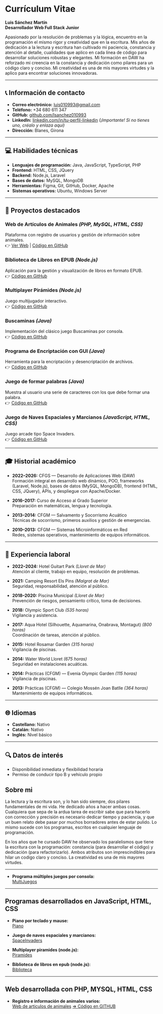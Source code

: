 # Currículum Vitae  
**Luis Sánchez Martín**  
**Desarrollador Web Full Stack Junior**

Apasionado por la resolución de problemas y la lógica, encuentro en la programación el mismo rigor y creatividad que en la escritura. Mis años de dedicación a la lectura y escritura han cultivado mi paciencia, constancia y atención al detalle, cualidades que aplico en cada línea de código para desarrollar soluciones robustas y elegantes. Mi formación en DAW ha reforzado mi creencia en la constancia y dedicación como pilares para un código claro y conciso. Mi creatividad es una de mis mayores virtudes y la aplico para encontrar soluciones innovadoras.

---

## 📞 Información de contacto

- **Correo electrónico:** luis010993@gmail.com  
- **Teléfono:** +34 680 611 347  
- **GitHub:** [github.com/lsanchez010993](https://github.com/lsanchez010993)  
- **LinkedIn:** [linkedin.com/in/tu-perfil-linkedin](https://linkedin.com/in/tu-perfil-linkedin) *(¡Importante! Si no tienes uno, créalo y enlaza aquí)*  
- **Dirección:** Blanes, Girona

---

## 💻 Habilidades técnicas

- **Lenguajes de programación:** Java, JavaScript, TypeScript, PHP  
- **Frontend:** HTML, CSS, JQuery  
- **Backend:** Node.js, Laravel  
- **Bases de datos:** MySQL, MongoDB  
- **Herramientas:** Figma, Git, GitHub, Docker, Apache  
- **Sistemas operativos:** Ubuntu, Windows Server

---

## 🚀 Proyectos destacados

### **Web de Artículos de Animales** *(PHP, MySQL, HTML, CSS)*  
Plataforma con registro de usuarios y gestión de información sobre animales.  
👉 [Ver Web](https://www.luissanchez.cat/) | [Código en GitHub](#)

### **Biblioteca de Libros en EPUB** *(Node.js)*  
Aplicación para la gestión y visualización de libros en formato EPUB.  
👉 [Código en GitHub](https://github.com/lsanchez010993/biblioteca.git)

### **Multiplayer Pirámides** *(Node.js)*  
Juego multijugador interactivo.  
👉 [Código en GitHub](https://github.com/lsanchez010993/Piramides.git)

### **Buscaminas** *(Java)*  
Implementación del clásico juego Buscaminas por consola.  
👉 [Código en GitHub](https://github.com/lsanchez010993/minas2024/)

### **Programa de Encriptación con GUI** *(Java)*  
Herramienta para la encriptación y desencriptación de archivos.  
👉 [Código en GitHub](https://github.com/lsanchez010993/EncriptarArchivos)

### **Juego de formar palabras** *(Java)*  
Muestra al usuario una serie de caracteres con los que debe formar una palabra.  
👉 [Código en GitHub](https://github.com/lsanchez010993/ProgramaAprendizaje)

### **Juego de Naves Espaciales y Marcianos** *(JavaScript, HTML, CSS)*  
Juego arcade tipo Space Invaders.  
👉 [Código en GitHub](https://github.com/lsanchez010993/navesEspacio.git)

---

## 🎓 Historial académico

- **2022–2026:** CFGS — Desarrollo de Aplicaciones Web (DAW)  
  Formación integral en desarrollo web dinámico, POO, frameworks (Laravel, Node.js), bases de datos (MySQL, MongoDB), frontend (HTML, CSS, JQuery), APIs, y despliegue con Apache/Docker.

- **2016–2017:** Curso de Acceso al Grado Superior  
  Preparación en matemáticas, lengua y tecnología.

- **2013–2014:** CFGM — Salvamento y Socorrismo Acuático  
  Técnicas de socorrismo, primeros auxilios y gestión de emergencias.

- **2010–2013:** CFGM — Sistemas Microinformáticos en Red  
  Redes, sistemas operativos, mantenimiento de equipos informáticos.

---

## 💼 Experiencia laboral

- **2022–2024:** Hotel Guitart Park *(Lloret de Mar)*  
  Atención al cliente, trabajo en equipo, resolución de problemas.

- **2021:** Camping Resort Els Pins *(Malgrat de Mar)*  
  Seguridad, responsabilidad, atención al público.

- **2018–2020:** Piscina Municipal *(Lloret de Mar)*  
  Prevención de riesgos, pensamiento crítico, toma de decisiones.

- **2018:** Olympic Sport Club *(535 horas)*  
  Vigilancia y asistencia.

- **2017:** Aqua Hotel (Silhouette, Aquamarina, Onabrava, Montagut) *(800 horas)*  
  Coordinación de tareas, atención al público.

- **2015:** Hotel Rosamar Garden *(315 horas)*  
  Vigilancia de piscinas.

- **2014:** Water World Lloret *(675 horas)*  
  Seguridad en instalaciones acuáticas.

- **2014:** Prácticas (CFGM) — Evenia Olympic Garden *(115 horas)*  
  Vigilancia de piscinas.

- **2013:** Prácticas (CFGM) — Colegio Mossén Joan Batlle *(364 horas)*  
  Mantenimiento de equipos informáticos.

---

## 🌐 Idiomas

- **Castellano:** Nativo  
- **Catalán:** Nativo  
- **Inglés:** Nivel básico

---

## 🔍 Datos de interés

- Disponibilidad inmediata y flexibilidad horaria  
- Permiso de conducir tipo B y vehículo propio


## Sobre mi

La lectura y la escritura son, y lo han sido siempre, dos pilares fundamentales de mi vida. He dedicado años a hacer ambas cosas. Cualquiera que sepa de la ardua tarea de escribir sabe que para hacerlo con corrección y precisión es necesario dedicar tiempo y paciencia, y que un buen relato debe pasar por muchos borradores antes de estar pulido. Lo mismo sucede con los programas, escritos en cualquier lenguaje de programación.

En los años que he cursado DAW he observado los paralelismos que tiene la escritura con la programación: constancia (para desarrollar el código) y dedicación (para refactorizarlo). Ambos atributos son imprescindibles para hilar un codigo claro y conciso. La creatividad es una de mis mayores virtudes.

---


- **Programa múltiples juegos por consola:**  
  [MultiJuegos](https://github.com/lsanchez010993/MultiJuegos)



---
## Programas desarrollados en JavaScript, HTML, CSS

- **Piano por teclado y mause:**  
[Piano](https://github.com/lsanchez010993/Piano.git)

- **Juego de naves espaciales y marcianos:**  
[SpaceInvaders](https://github.com/lsanchez010993/navesEspacio.git)

- **Multiplayer piramides (node.js):**  
[Piramides](https://github.com/lsanchez010993/Piramides.git)


- **Biblioteca de libros en epub (node.js):**  
[Biblioteca](https://github.com/lsanchez010993/biblioteca.git)

---
## Web desarrollada con PHP, MYSQL, HTML, CSS

- **Registro e información de animales varios:**  
[Web de articulos de animales](https://www.luissanchez.cat/) [ => Código en GITHUB](https://github.com/lsanchez010993/ArticulosAnimales.git)


